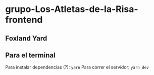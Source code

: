 # grupo-Los-Atletas-de-la-Risa-frontend

## Foxland Yard

## Para el terminal
Para instalar dependencias (?): `yarn`
Para correr el servidor: `yarn dev`